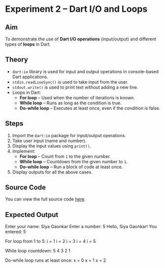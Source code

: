 # Experiment 2 – Dart I/O and Loops

## Aim
To demonstrate the use of **Dart I/O operations** (input/output) and different types of **loops** in Dart.

## Theory
- `dart:io` library is used for input and output operations in console-based Dart applications.
- `stdin.readLineSync()` is used to take input from the user.
- `stdout.write()` is used to print text without adding a new line.
- Loops in Dart:
  - **For loop** – Used when the number of iterations is known.
  - **While loop** – Runs as long as the condition is true.
  - **Do-while loop** – Executes at least once, even if the condition is false.

## Steps
1. Import the `dart:io` package for input/output operations.
2. Take user input (name and number).
3. Display the input values using `print()`.
4. Implement:
   - **For loop** – Count from `1` to the given number.
   - **While loop** – Countdown from the given number to `1`.
   - **Do-while loop** – Run a block of code at least once.
5. Display outputs for all the above cases.


## Source Code
You can view the full source code [here](./IO&loop.dart).

## Expected Output
Enter your name: Siya Gaonkar
Enter a number: 5
Hello, Siya Gaonkar!
You entered: 5

For loop from 1 to 5:
i = 1
i = 2
i = 3
i = 4
i = 5

While loop countdown:
5
4
3
2
1

Do-while loop runs at least once:
x = 0
x = 1
x = 2